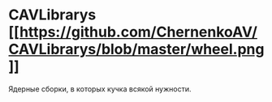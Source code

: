 # CAVLibrarys [[https://github.com/ChernenkoAV/CAVLibrarys/blob/master/wheel.png]]

Ядерные сборки, в которых кучка всякой нужности.
